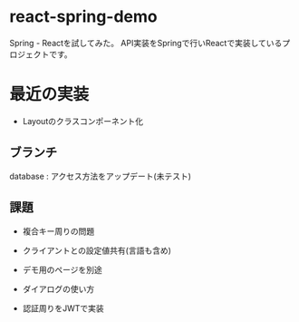# react-spring-demo

Spring - Reactを試してみた。
API実装をSpringで行いReactで実装しているプロジェクトです。

# 最近の実装

- Layoutのクラスコンポーネント化

## ブランチ

database : アクセス方法をアップデート(未テスト)

## 課題

- 複合キー周りの問題
- クライアントとの設定値共有(言語も含め)

- デモ用のページを別途
- ダイアログの使い方

- 認証周りをJWTで実装

